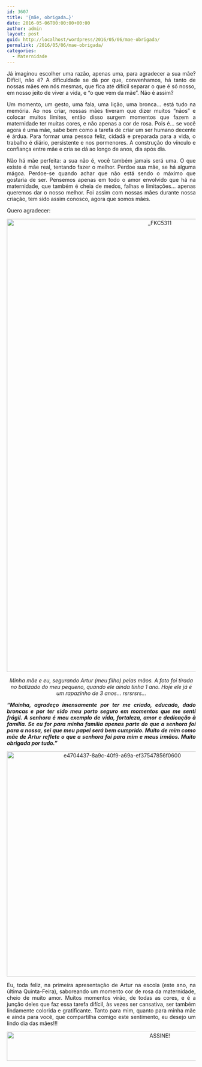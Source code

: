 ```yaml
---
id: 3607
title: '{mãe, obrigada…}'
date: 2016-05-06T00:00:00+00:00
author: admin
layout: post
guid: http://localhost/wordpress/2016/05/06/mae-obrigada/
permalink: /2016/05/06/mae-obrigada/
categories:
  - Maternidade
---
```

<p align="justify">
  Já imaginou escolher uma razão, apenas uma, para agradecer a sua mãe? Difícil, não é? A dificuldade se dá por que, convenhamos, há tanto de nossas mães em nós mesmas, que fica até difícil separar o que é só nosso, em nosso jeito de viver a vida, e “o que vem da mãe”. Não é assim?
</p>

<p align="justify">
  Um momento, um gesto, uma fala, uma lição, uma bronca… está tudo na memória. Ao nos criar, nossas mães tiveram que dizer muitos “nãos” e colocar muitos limites, então disso surgem momentos que fazem a maternidade ter muitas cores, e não apenas a cor de rosa. Pois é… se você agora é uma mãe, sabe bem como a tarefa de criar um ser humano decente é árdua. Para formar uma pessoa feliz, cidadã e preparada para a vida, o trabalho é diário, persistente e nos pormenores. A construção do vínculo e confiança entre mãe e cria se dá ao longo de anos, dia após dia.
</p>

<p align="justify">
  Não há mãe perfeita: a sua não é, você também jamais será uma. O que existe é mãe real, tentando fazer o melhor. Perdoe sua mãe, se há alguma mágoa. Perdoe-se quando achar que não está sendo o máximo que gostaria de ser. Pensemos apenas em todo o amor envolvido que há na maternidade, que também é cheia de medos, falhas e limitações… apenas queremos dar o nosso melhor. Foi assim com nossas mães durante nossa criação, tem sido assim conosco, agora que somos mães.
</p>

<p align="justify">
  Quero agradecer:
</p>

<p align="center">
  <img class="alignnone size-full wp-image-12514" src="http://www.trololodemulher.com.br/blog/wp-content/uploads/2016/05/FKC5311.jpg" alt="_FKC5311" width="800" height="1208" />
</p>

<p align="center">
  <em>Minha mãe e eu, segurando Artur (meu filho) pelas mãos. A foto foi tirada no batizado do meu pequeno, quando ele ainda tinha 1 ano. Hoje ele já é um rapazinho de 3 anos… rsrsrsrs…</em>
</p>

<p align="justify">
  <strong><em>“Mainha, agradeço imensamente por ter me criado, educado, dado broncas e por ter sido meu porto seguro em momentos que me senti frágil. A senhora é meu exemplo de vida, fortaleza, amor e dedicação à família. Se eu for para minha família apenas parte do que a senhora foi para a nossa, sei que meu papel será bem cumprido. Muito de mim como mãe de Artur reflete o que a senhora foi para mim e meus irmãos. Muito obrigada por tudo.”</em></strong>
</p>

<p align="center">
  <img class="alignnone size-full wp-image-12513" src="http://www.trololodemulher.com.br/blog/wp-content/uploads/2016/05/e4704437-8a9c-40f9-a69a-ef37547856f0600.jpg" alt="e4704437-8a9c-40f9-a69a-ef37547856f0600" width="600" height="600" />
</p>

<p align="justify">
  Eu, toda feliz, na primeira apresentação de Artur na escola (este ano, na última Quinta-Feira), saboreando um momento cor de rosa da maternidade, cheio de muito amor. Muitos momentos virão, de todas as cores, e é a junção deles que faz essa tarefa difícil, às vezes ser cansativa, ser também lindamente colorida e gratificante. Tanto para mim, quanto para minha mãe e ainda para você, que compartilha comigo este sentimento, eu desejo um lindo dia das mães!!!
</p>

<p align="center">
  <a href="http://feedburner.google.com/fb/a/mailverify?uri=blogBichaFemea&loc=en_US" target="_blank"><img class="alignnone size-full wp-image-10439" src="http://www.trololodemulher.com.br/blog/wp-content/uploads/2014/09/ASSINE.png" alt="ASSINE!" width="800" height="78" /></a>
</p>